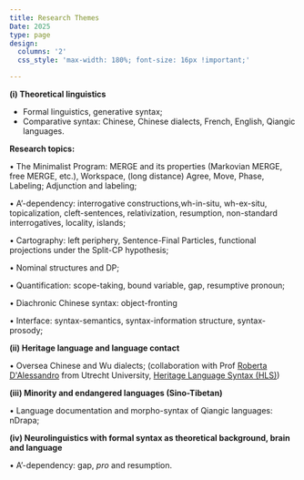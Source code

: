 ```yaml
---
title: Research Themes
Date: 2025
type: page
design: 
  columns: '2' 
  css_style: 'max-width: 180%; font-size: 16px !important;'

---
```


**(i) Theoretical linguistics**

- Formal linguistics, generative syntax;
- Comparative syntax: Chinese, Chinese dialects, French, English, Qiangic languages.

**Research topics:**

• The Minimalist Program: MERGE and its properties (Markovian MERGE, free MERGE, etc.), Workspace, (long distance) Agree, Move, Phase, Labeling;
Adjunction and labeling;

• A’-dependency: interrogative constructions,wh-in-situ, wh-ex-situ, topicalization, cleft-sentences, relativization, resumption, non-standard interrogatives, locality, islands;

• Cartography: left periphery, Sentence-Final Particles, functional projections under the Split-CP hypothesis;

• Nominal structures and DP; 

• Quantification: scope-taking, bound variable, gap, resumptive pronoun;

• Diachronic Chinese syntax: object-fronting

• Interface: syntax-semantics, syntax-information structure, syntax-prosody;

**(ii) Heritage language and language contact**

• Oversea Chinese and Wu dialects; (collaboration with Prof [Roberta D'Alessandro](https://www.uu.nl/staff/RAGDAlessandro) from Utrecht University, [Heritage Language Syntax (HLS)](https://sites.google.com/view/heritagelanguagesyntax/home))

**(iii) Minority and endangered languages (Sino-Tibetan)**

• Language documentation and morpho-syntax of Qiangic languages: nDrapa;

**(iv) Neurolinguistics with formal syntax as theoretical background, brain and language**

• A’-dependency: gap, *pro* and resumption.
